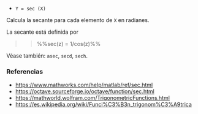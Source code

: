 - `Y = sec (X)`

Calcula la secante para cada elemento de `X` en radianes.

La secante está definida por

> > %%sec(z) = 1/cos(z)%%

Véase también: `asec`, `secd`, `sech`.

### Referencias

- https://www.mathworks.com/help/matlab/ref/sec.html
- https://octave.sourceforge.io/octave/function/sec.html
- https://mathworld.wolfram.com/TrigonometricFunctions.html
- https://es.wikipedia.org/wiki/Funci%C3%B3n_trigonom%C3%A9trica
